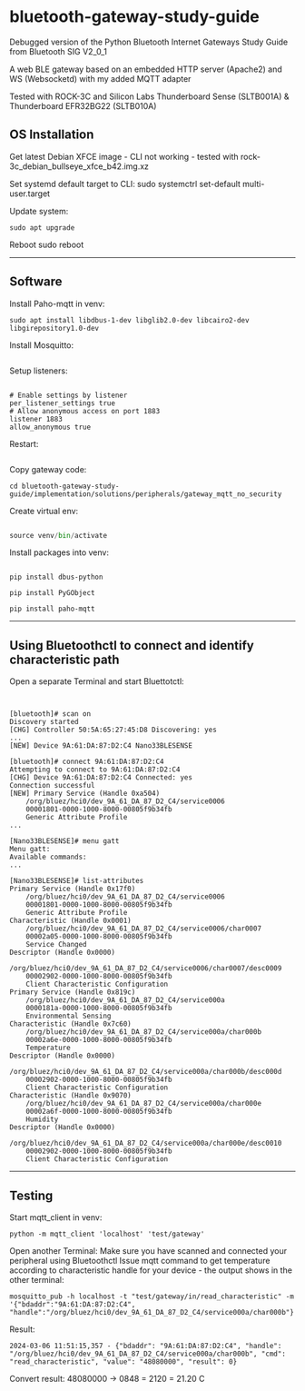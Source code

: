 # bluetooth-gateway-study-guide
Debugged version of the Python Bluetooth Internet Gateways Study Guide from Bluetooth SIG V2_0_1

A web BLE gateway based on an embedded HTTP server (Apache2) and WS (Websocketd) with my added MQTT adapter

Tested with ROCK-3C and Silicon Labs Thunderboard Sense (SLTB001A) & Thunderboard EFR32BG22 (SLTB010A)

## OS Installation

Get latest Debian XFCE image - CLI not working - tested with rock-3c_debian_bullseye_xfce_b42.img.xz

Set systemd default target to CLI:
sudo systemctrl set-default multi-user.target

Update system:
```sudo apt update
sudo apt upgrade
```

Reboot
sudo reboot

**************************************************
## Software

Install Paho-mqtt in venv:
```sudo apt install python3-dev pkg-config cmake python3-venv
sudo apt install libdbus-1-dev libglib2.0-dev libcairo2-dev libgirepository1.0-dev
```

Install Mosquitto:
```sudo apt install mosquitto mosquitto-clients
```

Setup listeners:
```sudo vi /etc/mosquitto/conf.d/broker.conf

# Enable settings by listener
per_listener_settings true
# Allow anonymous access on port 1883
listener 1883
allow_anonymous true
```
Restart:
```sudo systemctl restart mosquitto.service
```

Copy gateway code:
```git clone https://github.com/milnepe/bluetooth-gateway-study-guide.git
cd bluetooth-gateway-study-guide/implementation/solutions/peripherals/gateway_mqtt_no_security
```

Create virtual env:
```python -m venv venv

source venv/bin/activate
```

Install packages into venv:
```pip install wheel

pip install dbus-python

pip install PyGObject

pip install paho-mqtt
```

******************************************
## Using Bluetoothctl to connect and identify characteristic path

Open a separate Terminal and start Bluettotctl:
```bluetoothctl


[bluetooth]# scan on
Discovery started
[CHG] Controller 50:5A:65:27:45:D8 Discovering: yes
...
[NEW] Device 9A:61:DA:87:D2:C4 Nano33BLESENSE

[bluetooth]# connect 9A:61:DA:87:D2:C4 
Attempting to connect to 9A:61:DA:87:D2:C4
[CHG] Device 9A:61:DA:87:D2:C4 Connected: yes
Connection successful
[NEW] Primary Service (Handle 0xa504)
	/org/bluez/hci0/dev_9A_61_DA_87_D2_C4/service0006
	00001801-0000-1000-8000-00805f9b34fb
	Generic Attribute Profile
...

[Nano33BLESENSE]# menu gatt
Menu gatt:
Available commands:
...

[Nano33BLESENSE]# list-attributes 
Primary Service (Handle 0x17f0)
	/org/bluez/hci0/dev_9A_61_DA_87_D2_C4/service0006
	00001801-0000-1000-8000-00805f9b34fb
	Generic Attribute Profile
Characteristic (Handle 0x0001)
	/org/bluez/hci0/dev_9A_61_DA_87_D2_C4/service0006/char0007
	00002a05-0000-1000-8000-00805f9b34fb
	Service Changed
Descriptor (Handle 0x0000)
	/org/bluez/hci0/dev_9A_61_DA_87_D2_C4/service0006/char0007/desc0009
	00002902-0000-1000-8000-00805f9b34fb
	Client Characteristic Configuration
Primary Service (Handle 0x819c)
	/org/bluez/hci0/dev_9A_61_DA_87_D2_C4/service000a
	0000181a-0000-1000-8000-00805f9b34fb
	Environmental Sensing
Characteristic (Handle 0x7c60)
	/org/bluez/hci0/dev_9A_61_DA_87_D2_C4/service000a/char000b
	00002a6e-0000-1000-8000-00805f9b34fb
	Temperature
Descriptor (Handle 0x0000)
	/org/bluez/hci0/dev_9A_61_DA_87_D2_C4/service000a/char000b/desc000d
	00002902-0000-1000-8000-00805f9b34fb
	Client Characteristic Configuration
Characteristic (Handle 0x9070)
	/org/bluez/hci0/dev_9A_61_DA_87_D2_C4/service000a/char000e
	00002a6f-0000-1000-8000-00805f9b34fb
	Humidity
Descriptor (Handle 0x0000)
	/org/bluez/hci0/dev_9A_61_DA_87_D2_C4/service000a/char000e/desc0010
	00002902-0000-1000-8000-00805f9b34fb
	Client Characteristic Configuration
```

******************************************************
## Testing

Start mqtt_client in venv:
```cd gateway
python -m mqtt_client 'localhost' 'test/gateway'
```

Open another Terminal:
Make sure you have scanned and connected your peripheral using Bluetoothctl
Issue mqtt command to get temperature according to characteristic handle for your device - the output shows in the other terminal:

```
mosquitto_pub -h localhost -t "test/gateway/in/read_characteristic" -m '{"bdaddr":"9A:61:DA:87:D2:C4", "handle":"/org/bluez/hci0/dev_9A_61_DA_87_D2_C4/service000a/char000b"}'
```

Result:
```2024-03-06 11:51:15,249 - Read Characteristic: test/gateway/in/read_characteristic, {"bdaddr":"9A:61:DA:87:D2:C4", "handle":"/org/bluez/hci0/dev_9A_61_DA_87_D2_C4/service000a/char000b"}
2024-03-06 11:51:15,357 - {"bdaddr": "9A:61:DA:87:D2:C4", "handle": "/org/bluez/hci0/dev_9A_61_DA_87_D2_C4/service000a/char000b", "cmd": "read_characteristic", "value": "48080000", "result": 0}
```


Convert result:
48080000 -> 0848 = 2120 = 21.20 C

